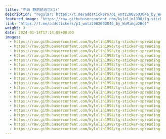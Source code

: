 ```yaml
---
title: "牛马 静态贴纸包(1)"
description: "regular: https://t.me/addstickers/p1_wmtz2082603846_by_WuMingv2Bot"
featured_image: "https://raw.githubusercontent.com/kylelin1998/tg-sticker-spreading-worldwide-images/main/img/fdf97bff-2602-4ac5-a286-782333956c59.jpg"
link: "https://t.me/addstickers/p1_wmtz2082603846_by_WuMingv2Bot"
weight: 3
date: 2024-01-14T17:14:08+08:00
images:
  - https://raw.githubusercontent.com/kylelin1998/tg-sticker-spreading-worldwide-images/main/img/fdf97bff-2602-4ac5-a286-782333956c59.jpg
  - https://raw.githubusercontent.com/kylelin1998/tg-sticker-spreading-worldwide-images/main/img/e785f115-3eef-44ad-9f24-ebfe7834a6c0.jpg
  - https://raw.githubusercontent.com/kylelin1998/tg-sticker-spreading-worldwide-images/main/img/bfec5b27-1389-4f09-8742-2d0325489681.jpg
  - https://raw.githubusercontent.com/kylelin1998/tg-sticker-spreading-worldwide-images/main/img/83d2a0ff-4a1d-44c8-81a8-1325a0adc2b6.jpg
  - https://raw.githubusercontent.com/kylelin1998/tg-sticker-spreading-worldwide-images/main/img/db5a10dd-066f-4271-9745-6739db6003ce.jpg
  - https://raw.githubusercontent.com/kylelin1998/tg-sticker-spreading-worldwide-images/main/img/991b8c86-4bbf-4bb2-ad39-1a83c5ed7ef4.jpg
  - https://raw.githubusercontent.com/kylelin1998/tg-sticker-spreading-worldwide-images/main/img/fabf0b31-dd9b-4e30-b251-eac51be9480e.jpg
  - https://raw.githubusercontent.com/kylelin1998/tg-sticker-spreading-worldwide-images/main/img/405bb326-6f84-41ab-b1f8-0495d3142476.jpg
  - https://raw.githubusercontent.com/kylelin1998/tg-sticker-spreading-worldwide-images/main/img/2d3af241-6e07-4908-9da3-de9da2bae24e.jpg
  - https://raw.githubusercontent.com/kylelin1998/tg-sticker-spreading-worldwide-images/main/img/cc819c14-1364-4484-b915-e532645d8aa2.jpg
  - https://raw.githubusercontent.com/kylelin1998/tg-sticker-spreading-worldwide-images/main/img/8a5ebc50-5c73-4ae9-838d-8106001ee352.jpg
  - https://raw.githubusercontent.com/kylelin1998/tg-sticker-spreading-worldwide-images/main/img/c90b811a-725a-4691-82f5-bf7b9e7f55d0.jpg
  - https://raw.githubusercontent.com/kylelin1998/tg-sticker-spreading-worldwide-images/main/img/f6b059bd-e471-48e2-893d-3c6f1134c194.jpg
  - https://raw.githubusercontent.com/kylelin1998/tg-sticker-spreading-worldwide-images/main/img/a80547d4-f43d-479e-a7dd-982cd12ab1a9.jpg
  - https://raw.githubusercontent.com/kylelin1998/tg-sticker-spreading-worldwide-images/main/img/74595693-4a38-4d52-840d-58670df9595f.jpg
  - https://raw.githubusercontent.com/kylelin1998/tg-sticker-spreading-worldwide-images/main/img/3f8b27a7-54ce-4dc1-8aa4-1ed96105de69.jpg
  - https://raw.githubusercontent.com/kylelin1998/tg-sticker-spreading-worldwide-images/main/img/014e366d-8c77-41f1-8b3f-505c1d8d9981.jpg
  - https://raw.githubusercontent.com/kylelin1998/tg-sticker-spreading-worldwide-images/main/img/383d3fef-aceb-447f-9b63-efe57d04301c.jpg
  - https://raw.githubusercontent.com/kylelin1998/tg-sticker-spreading-worldwide-images/main/img/af511062-1825-423d-9692-693d8978c562.jpg
  - https://raw.githubusercontent.com/kylelin1998/tg-sticker-spreading-worldwide-images/main/img/936a2db0-ee34-417b-a650-0ec80144a661.jpg
---
```

